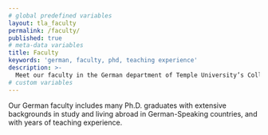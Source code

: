 ```yaml
---
# global predefined variables
layout: tla_faculty
permalink: /faculty/
published: true
# meta-data variables
title: Faculty
keywords: 'german, faculty, phd, teaching experience'
description: >-
  Meet our faculty in the German department of Temple University’s College of Liberal Arts.
# custom variables
---
```

Our German faculty includes many Ph.D. graduates with extensive backgrounds in study and living abroad in German-Speaking countries, and with years of teaching experience.
